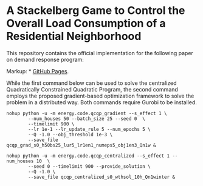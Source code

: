 # A Stackelberg Game to Control the Overall Load Consumption of a Residential Neighborhood

This repository contains the official implementation for the following paper on demand response program:

Markup: * [GitHub Pages](https://pages.github.com/).

While the first command below can be used to solve the centralized Quadratically Constrained Quadratic Program, the second command employs the proposed gradient-based optimization framework to solve the problem in a distributed way. Both commands require Gurobi to be installed.


```
nohup python -u -m energy.code.qcqp_gradient --s_effect 1 \
        --num_houses 50 --batch_size 25 --seed 0  \
        --timelimit 900 \
        --lr 1e-1 --lr_update_rule 5 --num_epochs 5 \
        --Q -1.0 --obj_threshold 1e-3 \
        --save_file qcqp_grad_s0_h50bs25_lur5_lr1en1_numeps5_obj1en3_Qn1w &
  
nohup python -u -m energy.code.qcqp_centralized --s_effect 1 --num_houses 10  \
        --seed 0 --timelimit 900 --provide_solution \
        --Q -1.0 \
        --save_file qcqp_centralized_s0_wthsol_10h_Qn1winter &
```  
